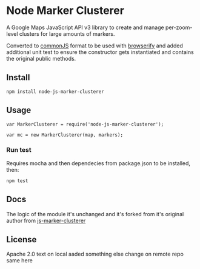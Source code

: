 Node Marker Clusterer
==============

A Google Maps JavaScript API v3 library to create and manage per-zoom-level clusters for large amounts of markers.

Converted to [commonJS](http://www.commonjs.org/) format to be used with [browserify](http://browserify.org/) and added additional unit test to ensure the constructor gets instantiated and contains the original public methods.

## Install
```npm install node-js-marker-clusterer```

## Usage
```var MarkerClusterer = require('node-js-marker-clusterer');```

```var mc = new MarkerClusterer(map, markers);```

### Run test
Requires mocha and then dependecies from package.json to be installed, then:

```npm test```

## Docs
The logic of the module it's unchanged and it's forked from it's original author from [js-marker-clusterer](https://github.com/googlemaps/js-marker-clusterer)

## License
Apache 2.0
text on local aaded something else
 change on remote repo same here

